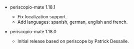 * periscopio-mate 1.18.1
    - Fix localization support.
    - Add languages: spanish, german, english and french.

* periscopio-mate 1.18.0
    - Initial release based on periscope by Patrick Dessalle.
